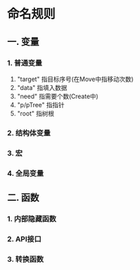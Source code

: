 # 命名规则
## 一. 变量
### 1. 普通变量
1. "target" 指目标序号(在Move中指移动次数)
2. "data" 指填入数据
3. "need" 指需要个数(Create中)
4. "p/pTree" 指指针
5. "root" 指树根
### 2. 结构体变量
### 3. 宏
### 4. 全局变量
## 二. 函数
### 1. 内部隐藏函数
### 2. API接口
### 3. 转换函数